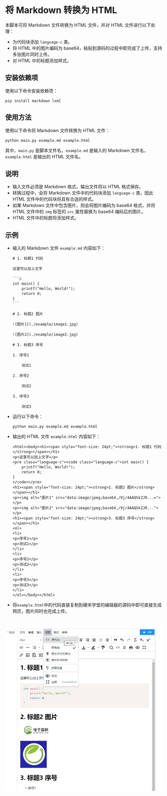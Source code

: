 # 将 Markdown 转换为 HTML

本脚本可将 Markdown 文件转换为 HTML 文件，并对 HTML 文件进行以下处理：

- 为代码块添加 `language-c` 类。
- 将 HTML 中的图片编码为 base64，粘贴到源码的过程中即完成了上传，支持多张图片同时上传。
- 对 HTML 中的标题添加样式。

## 安装依赖项

使用以下命令安装依赖项：

```
pip install markdown lxml
```

## 使用方法

使用以下命令将 Markdown 文件转换为 HTML 文件：

```
python main.py example.md example.html
```

其中，`main.py` 是脚本文件名，`example.md` 是输入的 Markdown 文件名，`example.html` 是输出的 HTML 文件名。

## 说明

- 输入文件必须是 Markdown 格式，输出文件将以 HTML 格式保存。
- 转换过程中，会将 Markdown 文件中的代码块添加 `language-c` 类，因此 HTML 文件中的代码块将具有合适的样式。
- 如果 Markdown 文件中包含图片，则会将图片编码为 base64 格式，并将 HTML 文件中的 `img` 标签的 `src` 属性替换为 base64 编码后的图片。
- HTML 文件中的标题将添加样式。

## 示例

- 输入的 Markdown 文件 `example.md` 内容如下：

  ````
  # 1. 标题1 代码
  
  这里可以加上文字
  
  ```c
  int main() {
      printf("Hello, World!");
      return 0;
  }
  ```
  
  # 2. 标题2 图片
  
  ![图片1](./example/image1.jpg)
  
  ![图片2](./example/image2.jpg)
  
  # 3. 标题3 序号
  
  1. 序号1
     
      测试1
  
  2. 序号2
      
      测试2
  
  3. 序号3
      
      测试3
  ````

- 运行以下命令：

  ```
  python main.py example.md example.html
  ```

- 输出的 HTML 文件 `example.html` 内容如下：

  ```
  <html><body><h1><span style="font-size: 24pt;"><strong>1. 标题1 代码</strong></span></h1>
  <p>这里可以加上文字</p>
  <pre class="language-c"><code class="language-c">int main() {
      printf("Hello, World!");
      return 0;
  }
  </code></pre>
  <h1><span style="font-size: 24pt;"><strong>2. 标题2 图片</strong></span></h1>
  <p><img alt="图片1" src="data:image/jpeg;base64,/9j/4AAQSkZJR...="></p>
  <p><img alt="图片2" src="data:image/jpeg;base64,/9j/4AAQSkZJR..."></p>
  <h1><span style="font-size: 24pt;"><strong>3. 标题3 序号</strong></span></h1>
  <ol>
  <li>
  <p>序号1</p>
  <p>测试1</p>
  </li>
  <li>
  <p>序号2</p>
  <p>测试2</p>
  </li>
  <li>
  <p>序号3</p>
  <p>测试3</p>
  </li>
  </ol></body></html>
  ```

* 将`example.html`中的代码直接复制到硬禾学堂的编辑器的源码中即可直接生成网页，图片同时也完成上传。

​		![图片2](./example/screen.jpg)